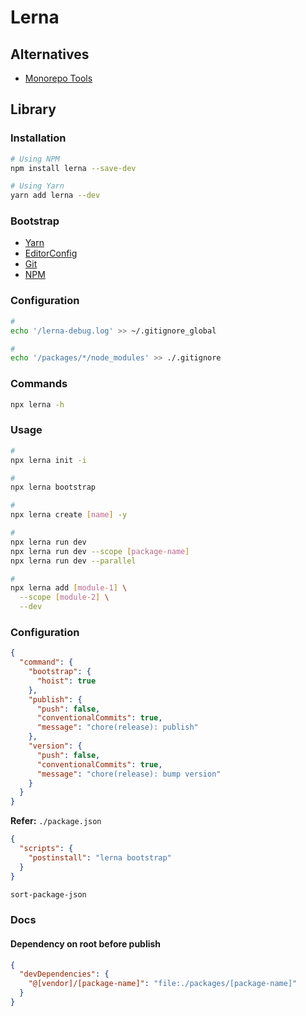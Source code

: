 # Lerna

<!--
https://github.com/wixplosives/sample-monorepo
https://github.com/julianiff/living-styleguide/tree/19fb7227e7da3501d3f24e3866cb5ecfb1cbd4c2

https://buttercms.com/blog/nextjs-storybook-and-lerna-build-a-monorepo-structure
https://dev.to/shnydercom/monorepos-lerna-typescript-cra-and-storybook-combined-4hli
https://medium.com/js-dojo/sharing-reusable-vue-js-components-with-lerna-storybook-and-npm-7dc33b38b011
https://medium.com/@harshverma04111989/creating-monorepo-using-lerna-dd431d0db072
https://github.com/AlexSav94/lerna-ci-example/tree/5b74d7af74c8573e7ca660211f762a55aeb12df9
-->

## Alternatives

- [Monorepo Tools](/monorepo.md#tools)

## Library

### Installation

```sh
# Using NPM
npm install lerna --save-dev

# Using Yarn
yarn add lerna --dev
```

### Bootstrap

- [Yarn](/yarn.md#bootstrap)
- [EditorConfig](/editorconfig.md#configuration)
- [Git](/git.md#initialize)
- [NPM](/npm.md#configuration)

### Configuration

```sh
#
echo '/lerna-debug.log' >> ~/.gitignore_global

#
echo '/packages/*/node_modules' >> ./.gitignore
```

### Commands

```sh
npx lerna -h
```

### Usage

```sh
#
npx lerna init -i

#
npx lerna bootstrap

#
npx lerna create [name] -y

#
npx lerna run dev
npx lerna run dev --scope [package-name]
npx lerna run dev --parallel

#
npx lerna add [module-1] \
  --scope [module-2] \
  --dev
```

### Configuration

```json
{
  "command": {
    "bootstrap": {
      "hoist": true
    },
    "publish": {
      "push": false,
      "conventionalCommits": true,
      "message": "chore(release): publish"
    },
    "version": {
      "push": false,
      "conventionalCommits": true,
      "message": "chore(release): bump version"
    }
  }
}
```

**Refer:** `./package.json`

```json
{
  "scripts": {
    "postinstall": "lerna bootstrap"
  }
}
```

```sh
sort-package-json
```

### Docs

#### Dependency on root before publish

```json
{
  "devDependencies": {
    "@[vendor]/[package-name]": "file:./packages/[package-name]"
  }
}
```

